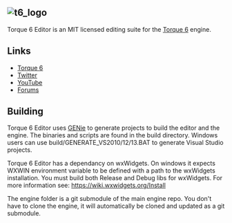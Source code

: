 ![t6_logo](http://i.imgur.com/xHh9MAY.png)
-------

Torque 6 Editor is an MIT licensed editing suite for the [Torque 6](https://github.com/andr3wmac/Torque6/) engine.

Links
--------

 - [Torque 6](https://github.com/andr3wmac/Torque6/)
 - [Twitter](https://twitter.com/torque6engine)
 - [YouTube](https://www.youtube.com/channel/UCD--TmjTZU9FstD5yg4yKDg)
 - [Forums](http://forums.torque3d.org/viewforum.php?f=32)

Building
--------

Torque 6 Editor uses [GENie](https://github.com/bkaradzic/genie) to generate projects to build the editor and the engine.  The binaries and scripts are found in the build directory. Windows users can use build/GENERATE_VS2010/12/13.BAT to generate Visual Studio projects. 

Torque 6 Editor has a dependancy on wxWidgets. On windows it expects WXWIN environment variable to be defined with a path to the wxWidgets installation. You must build both Release and Debug libs for wxWidgets. For more information see: https://wiki.wxwidgets.org/Install

The engine folder is a git submodule of the main engine repo. You don't have to clone the engine, it will automatically be cloned and updated as a git submodule.
